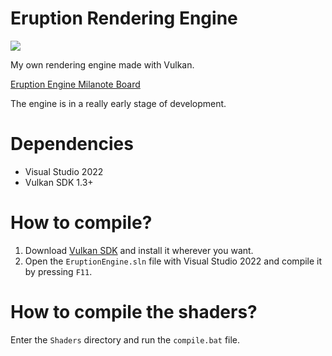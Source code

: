 # Eruption Rendering Engine

![](https://forthebadge.com/images/badges/made-with-c-plus-plus.svg)

My own rendering engine made with Vulkan.

[Eruption Engine Milanote Board](https://app.milanote.com/1NmtuU1jo13IbQ?p=vUC5d3l4PKq)

The engine is in a really early stage of development.

# Dependencies
- Visual Studio 2022
- Vulkan SDK 1.3+

# How to compile?
1. Download [Vulkan SDK](https://vulkan.lunarg.com/sdk/home#windows) and install it wherever you want.
2. Open the `EruptionEngine.sln` file  with Visual Studio 2022 and compile it by pressing `F11`.

# How to compile the shaders?
Enter the `Shaders` directory and run the `compile.bat` file.
